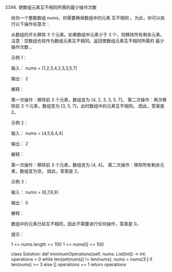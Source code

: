 3396. 使数组元素互不相同所需的最少操作次数

给你一个整数数组 nums，你需要确保数组中的元素 互不相同 。为此，你可以执行以下操作任意次：

从数组的开头移除 3 个元素。如果数组中元素少于 3 个，则移除所有剩余元素。
注意：空数组也视作为数组元素互不相同。返回使数组元素互不相同所需的 最少操作次数 。

 

 

示例 1：

输入： nums = [1,2,3,4,2,3,3,5,7]

输出： 2

解释：

第一次操作：移除前 3 个元素，数组变为 [4, 2, 3, 3, 5, 7]。
第二次操作：再次移除前 3 个元素，数组变为 [3, 5, 7]，此时数组中的元素互不相同。
因此，答案是 2。

示例 2：

输入： nums = [4,5,6,4,4]

输出： 2

解释：

第一次操作：移除前 3 个元素，数组变为 [4, 4]。
第二次操作：移除所有剩余元素，数组变为空。
因此，答案是 2。

示例 3：

输入： nums = [6,7,8,9]

输出： 0

解释：

数组中的元素已经互不相同，因此不需要进行任何操作，答案是 0。

 

提示：

1 <= nums.length <= 100
1 <= nums[i] <= 100


class Solution:
    def minimumOperations(self, nums: List[int]) -> int:
        operations = 0
        while len(set(nums)) != len(nums):
            nums = nums[3:] if len(nums) >= 3 else []
            operations += 1
        return operations
